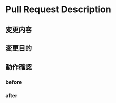 
<!-- GitHub Copilot コードレビューへの指示: このプルリクエストをレビューしてコメントする際には日本語でお願いします。 -->

<!-- I want to review in Japanese. -->
# Pull Request Description

## 変更内容

## 変更目的

## 動作確認

### before

### after


<!-- for GitHub Copilot review rule -->
<!--
レビューする際には、以下のprefix(接頭辞)をつけてください
[must]  
[imo] (in my opinion)  
[nits](nitpick) 
[ask]  
[fyi]
-->

<!--
以下の観点を見てください。

- 多重にネストした制御構文が含まれない。
- テストカバレッジを維持している。
- 変数名や関数名にスペルミスがなく、冗長な表現がない。
- 関数やコンポーネントが再利用されており、重複した実装をしていない。
- 単一責任の原則(SRP)にしたがって、変更理由の異なるコードを共通化していない。
- baseブランチを間違っていない。
- console.logが残ってしまっていないか
- 複雑なロジックにテストが書かれているか
-->

<!-- for GitHub Copilot review  rule-->

<!-- I want to review in Japanese. -->
